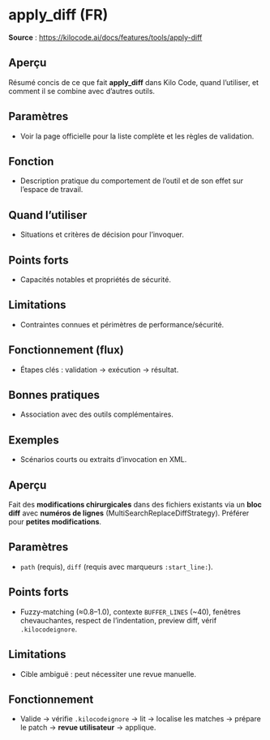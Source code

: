 # apply_diff (FR)

**Source** : https://kilocode.ai/docs/features/tools/apply-diff

## Aperçu
Résumé concis de ce que fait **apply_diff** dans Kilo Code, quand l’utiliser, et comment il se combine avec d’autres outils.

## Paramètres
- Voir la page officielle pour la liste complète et les règles de validation.

## Fonction
- Description pratique du comportement de l’outil et de son effet sur l’espace de travail.

## Quand l’utiliser
- Situations et critères de décision pour l’invoquer.

## Points forts
- Capacités notables et propriétés de sécurité.

## Limitations
- Contraintes connues et périmètres de performance/sécurité.

## Fonctionnement (flux)
- Étapes clés : validation → exécution → résultat.

## Bonnes pratiques
- Association avec des outils complémentaires.

## Exemples
- Scénarios courts ou extraits d’invocation en XML.

## Aperçu
Fait des **modifications chirurgicales** dans des fichiers existants via un **bloc diff** avec **numéros de lignes** (MultiSearchReplaceDiffStrategy). Préférer pour **petites modifications**.

## Paramètres
- `path` (requis), `diff` (requis avec marqueurs `:start_line:`).

## Points forts
- Fuzzy‑matching (≈0.8–1.0), contexte `BUFFER_LINES` (~40), fenêtres chevauchantes, respect de l’indentation, preview diff, vérif `.kilocodeignore`.

## Limitations
- Cible ambiguë : peut nécessiter une revue manuelle.

## Fonctionnement
- Valide → vérifie `.kilocodeignore` → lit → localise les matches → prépare le patch → **revue utilisateur** → applique.
